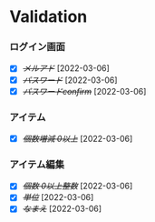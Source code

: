 # Validation
### ログイン画面
- [X] ~~*メルアド*~~ [2022-03-06]
- [X] ~~*パスワード*~~ [2022-03-06]
- [X] ~~*パスワードconfirm*~~ [2022-03-06]

### アイテム
- [X] ~~*個数増減 0以上*~~ [2022-03-06]

### アイテム編集
- [X] ~~*個数 0以上整数*~~ [2022-03-06]
- [X] ~~*単位*~~ [2022-03-06] 
- [X] ~~*なまえ*~~ [2022-03-06] 